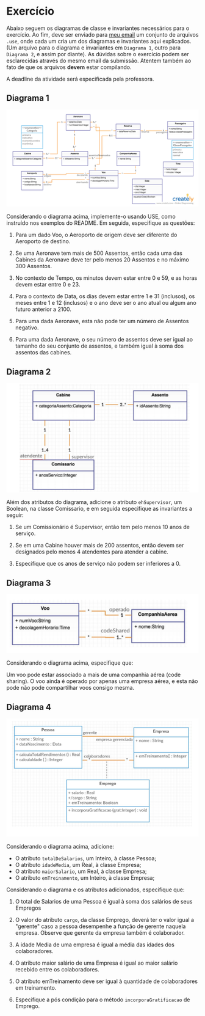 # Exercício

Abaixo seguem os diagramas de classe e invariantes necessários para o exercício. Ao fim, deve ser enviado para [meu email](mailto:julio.costa@ccc.ufcg.edu.br) um conjunto de arquivos `.use`, onde cada um cria um dos diagramas e invariantes aqui explicados.
(Um arquivo para o diagrama e invariantes em `Diagrama 1`, outro para `Diagrama 2`, e assim por diante). As dúvidas sobre o exercício podem ser esclarecidas através do mesmo email da submissão. Atentem também ao fato de que os arquivos **devem** estar compilando.

A deadline da atividade será especificada pela professora.

## Diagrama 1

![Companhia Aérea](diagramaDeClasses.png)

Considerando o diagrama acima, implemente-o usando USE, como instruído nos exemplos do README. Em seguida, especifique as questões:

1. Para um dado Voo, o Aeroporto de origem deve ser diferente do Aeroporto de destino.

1. Se uma Aeronave tem mais de 500 Assentos, então cada uma das Cabines da Aeronave deve ter pelo menos 20 Assentos e no máximo 300 Assentos.

1. No contexto de Tempo, os minutos devem estar entre 0 e 59, e as horas devem estar entre 0 e 23.

1. Para o contexto de Data, os dias devem estar entre 1 e 31 (inclusos), os meses entre 1 e 12 (inclusos) e o ano deve ser o ano atual ou algum ano futuro anterior a 2100.

1. Para uma dada Aeronave, esta não pode ter um número de Assentos negativo.

1. Para uma dada Aeronave, o seu número de assentos deve ser igual ao tamanho do seu conjunto de assentos, e também igual à soma dos assentos das cabines.

## Diagrama 2

![Comissário na Companhia](diagramaDeClasses2.png)

Além dos atributos do diagrama, adicione o atributo `ehSupervisor`, um Boolean, na classe Comissario, e em seguida especifique as invariantes a seguir:

1. Se um Comissionário é Supervisor, então tem pelo menos 10 anos de serviço.

1. Se em uma Cabine houver mais de 200 assentos, então devem ser designados pelo menos 4 atendentes para atender a cabine.

1. Especifique que os anos de serviço não podem ser inferiores a 0.

## Diagrama 3

![Voos compartilhados](diagramaDeClasses3.png)

Considerando o diagrama acima, especifique que:

Um voo pode estar associado a mais de uma companhia aérea (code sharing). O voo ainda é operado por apenas uma empresa aérea, e esta não pode não pode compartilhar voos consigo mesma.

## Diagrama 4

![Empresa](diagramaDeClasses4.png)

Considerando o diagrama acima, adicione:
* O atributo `totalDeSalarios`, um Inteiro, à classe Pessoa;
* O atributo `idadeMedia`, um Real, à classe Empresa;
* O atributo `maiorSalario`, um Real, à classe Empresa;
* O atributo `emTreinamento`, um Inteiro, à classe Empresa;

Considerando o diagrama e os atributos adicionados, especifique que:

1. O total de Salarios de uma Pessoa é igual à soma dos salários de seus Empregos

1. O valor do atributo `cargo`, da classe Emprego, deverá ter o valor igual a "gerente" caso a pessoa desempenhe a função de gerente naquela empresa. Observe que gerente da empresa também é colaborador.

1. A idade Media de uma empresa é igual a média das idades dos colaboradores.

1. O atributo maior salário de uma Empresa é igual ao maior salário recebido entre os colaboradores.

1. O atributo emTreinamento deve ser igual à quantidade de colaboradores em treinamento.

1. Especifique a pós condição para o método `incorporaGratificacao` de Emprego.